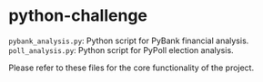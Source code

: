 # python-challenge

`pybank_analysis.py`: Python script for PyBank financial analysis.
`poll_analysis.py`: Python script for PyPoll election analysis.

Please refer to these files for the core functionality of the project.